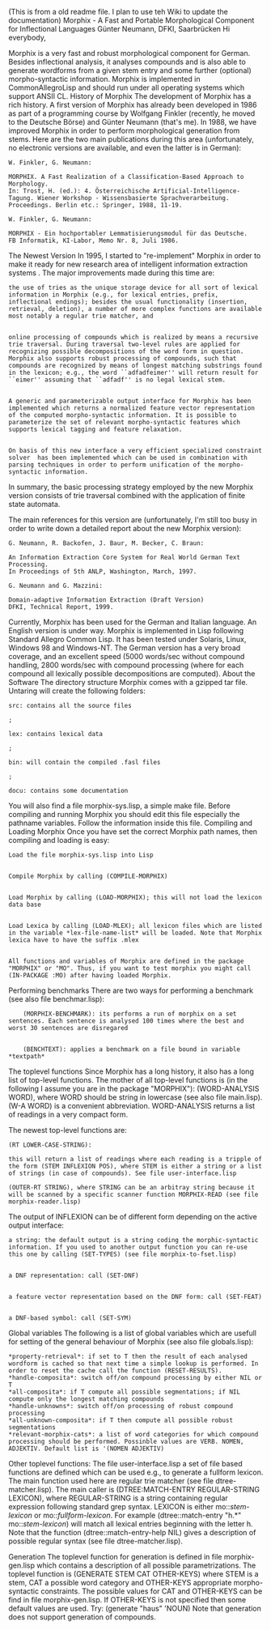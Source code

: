 
(This is from a old readme file. I plan to use teh Wiki to update the documentation)
Morphix - A Fast and Portable Morphological Component for Inflectional Languages
Günter Neumann, DFKI, Saarbrücken
Hi everybody,

Morphix is a very fast and robust morphological component for German. Besides inflectional analysis, it analyses compounds and is also able to generate wordforms from a given stem entry and some further (optional) morpho-syntactic information. Morphix is implemented in CommonAllegroLisp and should run under all operating systems which support ANSII CL.
History of Morphix
The development of Morphix has a rich history. A first version of Morphix has already been developed in 1986 as part of a programming course by Wolfgang Finkler (recently, he moved to the Deutsche Börse) and Günter Neumann (that's me). In 1988, we have improved Morphix in order to perform morphological generation from stems. Here are the two main publications during this area (unfortunately, no electronic versions are available, and even the latter is in German):

    W. Finkler, G. Neumann:

    MORPHIX. A Fast Realization of a Classification-Based Approach to Morphology.
    In: Trost, H. (ed.): 4. Österreichische Artificial-Intelligence-Tagung. Wiener Workshop - Wissensbasierte Sprachverarbeitung. Proceedings. Berlin etc.: Springer, 1988, 11-19.
     
    W. Finkler, G. Neumann:

    MORPHIX - Ein hochportabler Lemmatisierungsmodul für das Deutsche.
    FB Informatik, KI-Labor, Memo Nr. 8, Juli 1986.

The Newest Version
In 1995, I started to "re-implement" Morphix in order to make it ready for new research area of intelligent information extraction systems . The major improvements made during this time are:

    the use of tries as the unique storage device for all sort of lexical information in Morphix (e.g., for lexical entries, prefix, inflectional endings); besides the usual functionality (insertion, retrieval, deletion), a number of more complex functions are available most notably a regular trie matcher, and

     
    online processing of compounds which is realized by means a recursive trie traversal. During traversal two-level rules are applied for recognizing possible decompositions of the word form in question. Morphix also supports robust processing of compounds, such that compounds are recognized by means of longest matching substrings found in the lexicon; e.g., the word ``adfadfeimer'' will return result for ``eimer'' assuming that ``adfadf'' is no legal lexical stem.

     
    A generic and parameterizable output interface for Morphix has been implemented which returns a normalized feature vector representation of the computed morpho-syntactic information. It is possible to parameterize the set of relevant morpho-syntactic features which supports lexical tagging and feature relaxation.

     
    On basis of this new interface a very efficient specialized constraint solver  has been implemented which can be used in combination with parsing techniques in order to perform unification of the morpho-syntactic information.

In summary,  the basic processing strategy employed by the new Morphix version consists of trie traversal combined with the application of finite state automata.

The main references for this version are (unfortunately, I'm still too busy in order to write down a detailed report about the new Morphix version):

    G. Neumann, R. Backofen, J. Baur, M. Becker, C. Braun:

    An Information Extraction Core System for Real World German Text Processing.
    In Proceedings of 5th ANLP, Washington, March, 1997.
     
    G. Neumann and G. Mazzini:

    Domain-adaptive Information Extraction (Draft Version)
    DFKI, Technical Report, 1999.

Currently, Morphix has been used for the German and Italian language. An English version is under way. Morphix is implemented in Lisp following Standard Allegro Common Lisp. It has been tested under Solaris, Linux, Windows 98 and Windows-NT. The German version has a very broad coverage, and an excellent speed (5000 words/sec without compound handling, 2800 words/sec with compound processing (where for each compound all lexically possible decompositions are computed).
About the Software
The directory structure
Morphix comes with a gzipped tar file. Untaring will create the following folders:

    src: contains all the source files

    ;
     
    lex: contains lexical data

    ;
     
    bin: will contain the compiled .fasl files

    ;
     
    docu: contains some documentation

     

You will also find a file morphix-sys.lisp, a simple make file. Before compiling and running Morphix you should edit this file especially the pathname variables. Follow the information inside this file.
Compiling and Loading Morphix
Once you have set the correct Morphix path names, then compiling and loading is easy:

    Load the file morphix-sys.lisp into Lisp

     
    Compile Morphix by calling (COMPILE-MORPHIX)

     
    Load Morphix by calling (LOAD-MORPHIX); this will not load the lexicon data base

     
    Load Lexica by calling (LOAD-MLEX); all lexicon files which are listed in the variable *lex-file-name-list* will be loaded. Note that Morphix lexica have to have the suffix .mlex

     
    All functions and variables of Morphix are defined in the package "MORPHIX" or "MO". Thus, if you want to test morphix you might call (IN-PACKAGE :MO) after having loaded Morphix.

Performing benchmarks
There are two ways for performing a benchmark (see also file benchmar.lisp):

        (MORPHIX-BENCHMARK): its performs a run of morphix on a set sentences. Each sentence is analysed 100 times where the best and worst 30 sentences are disregared

         
        (BENCHTEXT): applies a benchmark on a file bound in variable *textpath*

The toplevel functions
Since Morphix has a long history, it also has a long list of top-level functions.
The mother of all top-level functions is (in the following I assume you are in the package "MORPHIX"):
(WORD-ANALYSIS WORD), where WORD should be string in lowercase (see also file main.lisp).
(W-A WORD) is a convenient abbreviation. WORD-ANALYSIS returns a list of readings in a very compact form.

The newest top-level functions are:

    (RT LOWER-CASE-STRING):

    this will return a list of readings where each reading is a tripple of the form (STEM INFLEXION POS), where STEM is either a string or a list of strings (in case of compounds). See file user-interface.lisp
     
    (OUTER-RT STRING), where STRING can be an arbitray string because it will be scanned by a specific scanner function MORPHIX-READ (see file morphix-reader.lisp)

The output of INFLEXION can be of different form depending on the active output interface:

    a string: the default output is a string coding the morphic-syntactic information. If you used to another output function you can re-use this one by calling (SET-TYPES) (see file morphix-to-fset.lisp)

     
    a DNF representation: call (SET-DNF)

     
    a feature vector representation based on the DNF form: call (SET-FEAT)

     
    a DNF-based symbol: call (SET-SYM)

Global variables
The following is a list of global variables which are usefull for setting of the general behaviour of Morphix (see also file globals.lisp):
 

    *property-retrieval*: if set to T then the result of each analysed wordform is cached so that next time a simple lookup is performed. In order to reset the cache call the function (RESET-RESULTS).
    *handle-composita*: switch off/on compound processing by either NIL or T
    *all-composita*: if T compute all possible segmentations; if NIL compute only the longest matching compounds
    *handle-unknowns*: switch off/on processing of robust compound processing
    *all-unknown-composita*: if T then compute all possible robust segmentations
    *relevant-morphix-cats*: a list of word categories for which compound processing should be performed. Possinble values are VERB. NOMEN, ADJEKTIV. Default list is '(NOMEN ADJEKTIV)

Other toplevel functions:
The file user-interface.lisp a set of file based functions are defined which can be used e.g., to generate a fullform lexicon.
The main function used here are regular trie matcher (see file dtree-matcher.lisp). The main caller is
(DTREE:MATCH-ENTRY REGULAR-STRING LEXICON), where REGULAR-STRING is a string containing regular expression following standard grep syntax. LEXICON is either mo::*stem-lexicon* or mo::*fullform-lexicon*.
For example (dtree::match-entry "h.*" mo::*stem-lexicon*) will match all lexical entries beginning with the letter h.
Note that the function (dtree::match-entry-help NIL) gives a description of possible regular syntax (see file dtree-matcher.lisp).
 
Generation
The toplevel function  for generation is defined in file morphix-gen.lisp which contains a description of all possible parametrizations. The toplevel function is (GENERATE STEM CAT OTHER-KEYS) where STEM is a stem, CAT a possible word category and OTHER-KEYS appropriate morpho-syntactic constraints. The possible values for CAT and OTHER-KEYS can be find in file morphix-gen.lisp. If OTHER-KEYS is not specified then some default values are used.
Try: (generate "haus" 'NOUN)
Note that generation does not support generation of compounds.

     

